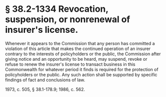 # § 38.2-1334 Revocation, suspension, or nonrenewal of insurer's license.

<p>Whenever it appears to the Commission that any person has committed a violation of this article that makes the continued operation of an insurer contrary to the interests of policyholders or the public, the Commission after giving notice and an opportunity to be heard, may suspend, revoke or refuse to renew the insurer's license to transact business in this Commonwealth for whatever period it finds is required for the protection of policyholders or the public. Any such action shall be supported by specific findings of fact and conclusions of law.</p><p>1973, c. 505, § 38.1-178.9; 1986, c. 562.</p>
